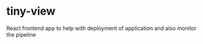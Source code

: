 # tiny-view
React frontend app to help with deployment of application and also monitor the pipeline
